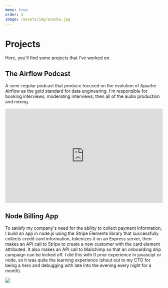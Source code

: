 ```yaml
---
menu: true
order: 3
image: /assets/img/acadia.jpg
---
```


# Projects

Here, you'll find some projects that I've worked on.


## The Airflow Podcast

A semi-regular podcast that produce focused on the evolution of Apache Airflow as the gold standard for data engineering. I'm responsible for booking interviews, moderating interviews, then all of the audio production and mixing. 

<iframe width="100%" height="300" scrolling="no" frameborder="no" allow="autoplay" src="https://w.soundcloud.com/player/?url=https%3A//api.soundcloud.com/users/385054355&color=%23050202&auto_play=false&hide_related=false&show_comments=true&show_user=true&show_reposts=false&show_teaser=true&visual=true"></iframe>

## Node Billing App

To satisfy my company's need for the ability to collect payment information, I build an app in node.js using the Stripe Elements library that successfully collects credit card information, tokenizes it on an Express server, then makes an API call to Stripe to create a new customer with the card element attributed. It also makes an API call to Mailchimp so that an onboarding drip campaign can be kicked off. I did this with 0 prior experience in javascipt or node, so it was quite the learning experience (shout out to my CTO for being a hero and debugging with late into the evening every night for a month).

[<img src="../site/assets/img/projects/trial.png">](https://trial.astronomer.io)
